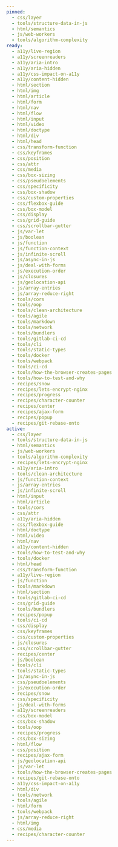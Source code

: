 ```yaml
---
pinned:
  - css/layer
  - tools/structure-data-in-js
  - html/semantics
  - js/web-workers
  - tools/algorithm-complexity
ready:
  - a11y/live-region
  - a11y/screenreaders
  - a11y/aria-intro
  - a11y/aria-hidden
  - a11y/css-impact-on-a11y
  - a11y/content-hidden
  - html/section
  - html/img
  - html/article
  - html/form
  - html/nav
  - html/flow
  - html/input
  - html/video
  - html/doctype
  - html/div
  - html/head
  - css/transform-function
  - css/keyframes
  - css/position
  - css/attr
  - css/media
  - css/box-sizing
  - css/pseudoelements
  - css/specificity
  - css/box-shadow
  - css/custom-properties
  - css/flexbox-guide
  - css/box-model
  - css/display
  - css/grid-guide
  - css/scrollbar-gutter
  - js/var-let
  - js/boolean
  - js/function
  - js/function-context
  - js/infinite-scroll
  - js/async-in-js
  - js/deal-with-forms
  - js/execution-order
  - js/closures
  - js/geolocation-api
  - js/array-entries
  - js/array-reduce-right
  - tools/cors
  - tools/oop
  - tools/clean-architecture
  - tools/agile
  - tools/markdown
  - tools/network
  - tools/bundlers
  - tools/gitlab-ci-cd
  - tools/cli
  - tools/static-types
  - tools/docker
  - tools/webpack
  - tools/ci-cd
  - tools/how-the-browser-creates-pages
  - tools/how-to-test-and-why
  - recipes/snow
  - recipes/lets-encrypt-nginx
  - recipes/progress
  - recipes/character-counter
  - recipes/center
  - recipes/ajax-form
  - recipes/popup
  - recipes/git-rebase-onto
active:
  - css/layer
  - tools/structure-data-in-js
  - html/semantics
  - js/web-workers
  - tools/algorithm-complexity
  - recipes/lets-encrypt-nginx
  - a11y/aria-intro
  - tools/clean-architecture
  - js/function-context
  - js/array-entries
  - js/infinite-scroll
  - html/input
  - html/article
  - tools/cors
  - css/attr
  - a11y/aria-hidden
  - css/flexbox-guide
  - html/doctype
  - html/video
  - html/nav
  - a11y/content-hidden
  - tools/how-to-test-and-why
  - tools/docker
  - html/head
  - css/transform-function
  - a11y/live-region
  - js/function
  - tools/markdown
  - html/section
  - tools/gitlab-ci-cd
  - css/grid-guide
  - tools/bundlers
  - recipes/popup
  - tools/ci-cd
  - css/display
  - css/keyframes
  - css/custom-properties
  - js/closures
  - css/scrollbar-gutter
  - recipes/center
  - js/boolean
  - tools/cli
  - tools/static-types
  - js/async-in-js
  - css/pseudoelements
  - js/execution-order
  - recipes/snow
  - css/specificity
  - js/deal-with-forms
  - a11y/screenreaders
  - css/box-model
  - css/box-shadow
  - tools/oop
  - recipes/progress
  - css/box-sizing
  - html/flow
  - css/position
  - recipes/ajax-form
  - js/geolocation-api
  - js/var-let
  - tools/how-the-browser-creates-pages
  - recipes/git-rebase-onto
  - a11y/css-impact-on-a11y
  - html/div
  - tools/network
  - tools/agile
  - html/form
  - tools/webpack
  - js/array-reduce-right
  - html/img
  - css/media
  - recipes/character-counter
---
```


